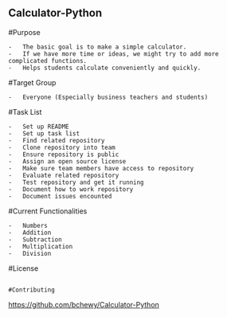 ## Calculator-Python

#Purpose
```
- 	The basic goal is to make a simple calculator. 
-	If we have more time or ideas, we might try to add more complicated functions.
-	Helps students calculate conveniently and quickly.
```
#Target Group
```
-	Everyone (Especially business teachers and students)
```
#Task List
```
-	Set up README
-	Set up task list
-	Find related repository
-	Clone repository into team
-	Ensure repository is public
-	Assign an open source license
-	Make sure team members have access to repository
-	Evaluate related repository
-	Test repository and get it running
-	Document how to work repository
-	Document issues encounted
```
#Current Functionalities
```
-	Numbers
-	Addition
- 	Subtraction
- 	Multiplication
- 	Division
```
#License
```

#Contributing
```
https://github.com/bchewy/Calculator-Python
```
